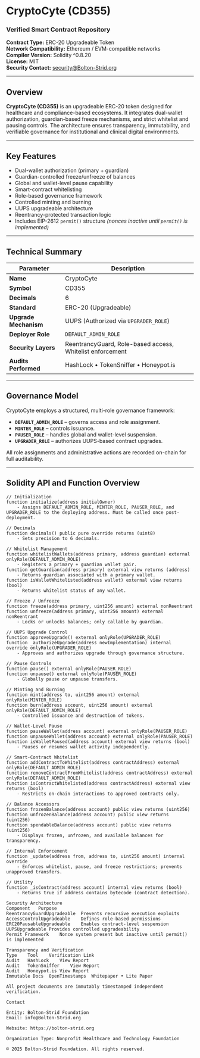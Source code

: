 # **CryptoCyte (CD355)**
### Verified Smart Contract Repository

**Contract Type:** ERC-20 Upgradeable Token  
**Network Compatibility:** Ethereum / EVM-compatible networks  
**Compiler Version:** Solidity ^0.8.20  
**License:** MIT  
**Security Contact:** [security@Bolton-Strid.org](mailto:security@Bolton-Strid.org)

---

## **Overview**

**CryptoCyte (CD355)** is an upgradeable ERC-20 token designed for healthcare and compliance-based ecosystems. It integrates dual-wallet authorization, guardian-based freeze mechanisms, and strict whitelist and pausing controls. The architecture ensures transparency, immutability, and verifiable governance for institutional and clinical digital environments.

---

## **Key Features**

- Dual-wallet authorization (primary + guardian)  
- Guardian-controlled freeze/unfreeze of balances  
- Global and wallet-level pause capability  
- Smart-contract whitelisting  
- Role-based governance framework  
- Controlled minting and burning  
- UUPS upgradeable architecture  
- Reentrancy-protected transaction logic  
- Includes EIP-2612 `permit()` structure *(nonces inactive until `permit()` is implemented)*

---

## **Technical Summary**

| Parameter | Description |
|------------|-------------|
| **Name** | CryptoCyte |
| **Symbol** | CD355 |
| **Decimals** | 6 |
| **Standard** | ERC-20 (Upgradeable) |
| **Upgrade Mechanism** | UUPS (Authorized via `UPGRADER_ROLE`) |
| **Deployer Role** | `DEFAULT_ADMIN_ROLE` |
| **Security Layers** | ReentrancyGuard, Role-based access, Whitelist enforcement |
| **Audits Performed** | HashLock • TokenSniffer • Honeypot.is |

---

## **Governance Model**

CryptoCyte employs a structured, multi-role governance framework:  
- **`DEFAULT_ADMIN_ROLE`** – governs access and role assignment.  
- **`MINTER_ROLE`** – controls issuance.  
- **`PAUSER_ROLE`** – handles global and wallet-level suspension.  
- **`UPGRADER_ROLE`** – authorizes UUPS-based contract upgrades.  

All role assignments and administrative actions are recorded on-chain for full auditability.

---

## **Solidity API and Function Overview**

```solidity
// Initialization
function initialize(address initialOwner)
    - Assigns DEFAULT_ADMIN_ROLE, MINTER_ROLE, PAUSER_ROLE, and UPGRADER_ROLE to the deploying address. Must be called once post-deployment.

// Decimals
function decimals() public pure override returns (uint8)
    - Sets precision to 6 decimals.

// Whitelist Management
function whitelistWallets(address primary, address guardian) external onlyRole(DEFAULT_ADMIN_ROLE)
    - Registers a primary + guardian wallet pair.
function getGuardian(address primary) external view returns (address)
    - Returns guardian associated with a primary wallet.
function isWalletWhitelisted(address wallet) external view returns (bool)
    - Returns whitelist status of any wallet.

// Freeze / Unfreeze
function freeze(address primary, uint256 amount) external nonReentrant
function unfreeze(address primary, uint256 amount) external nonReentrant
    - Locks or unlocks balances; only callable by guardian.

// UUPS Upgrade Control
function approveUpgrade() external onlyRole(UPGRADER_ROLE)
function _authorizeUpgrade(address newImplementation) internal override onlyRole(UPGRADER_ROLE)
    - Approves and authorizes upgrade through governance structure.

// Pause Controls
function pause() external onlyRole(PAUSER_ROLE)
function unpause() external onlyRole(PAUSER_ROLE)
    - Globally pause or unpause transfers.

// Minting and Burning
function mint(address to, uint256 amount) external onlyRole(MINTER_ROLE)
function burn(address account, uint256 amount) external onlyRole(DEFAULT_ADMIN_ROLE)
    - Controlled issuance and destruction of tokens.

// Wallet-Level Pause
function pauseWallet(address account) external onlyRole(PAUSER_ROLE)
function unpauseWallet(address account) external onlyRole(PAUSER_ROLE)
function isWalletPaused(address account) external view returns (bool)
    - Pauses or resumes wallet activity independently.

// Smart-Contract Whitelist
function addContractToWhitelist(address contractAddress) external onlyRole(DEFAULT_ADMIN_ROLE)
function removeContractFromWhitelist(address contractAddress) external onlyRole(DEFAULT_ADMIN_ROLE)
function isContractWhitelisted(address contractAddress) external view returns (bool)
    - Restricts on-chain interactions to approved contracts only.

// Balance Accessors
function frozenBalance(address account) public view returns (uint256)
function unfrozenBalance(address account) public view returns (uint256)
function spendableBalance(address account) public view returns (uint256)
    - Displays frozen, unfrozen, and available balances for transparency.

// Internal Enforcement
function _update(address from, address to, uint256 amount) internal override
    - Enforces whitelist, pause, and freeze restrictions; prevents unapproved transfers.

// Utility
function _isContract(address account) internal view returns (bool)
    - Returns true if address contains bytecode (contract detection).

Security Architecture
Component	Purpose
ReentrancyGuardUpgradeable	Prevents recursive execution exploits
AccessControlUpgradeable	Defines role-based permissions
ERC20PausableUpgradeable	Enables contract-level suspension
UUPSUpgradeable	Provides controlled upgradeability
Permit Framework	Nonce system present but inactive until permit() is implemented

Transparency and Verification
Type	Tool	Verification Link
Audit	HashLock	View Report
Audit	TokenSniffer	View Report
Audit	Honeypot.is	View Report
Immutable Docs	OpenTimestamps	Whitepaper • Lite Paper 

All project documents are immutably timestamped independent verification.

Contact

Entity: Bolton-Strid Foundation
Email: info@Bolton-Strid.org

Website: https://bolton-strid.org

Organization Type: Nonprofit Healthcare and Technology Foundation

© 2025 Bolton-Strid Foundation. All rights reserved.
